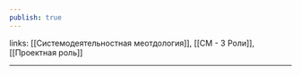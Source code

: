 ```yaml
---
publish: true
---
```

links: [[Системодеятельностная меотдология]], [[СМ - 3 Роли]], [[Проектная роль]]

---
